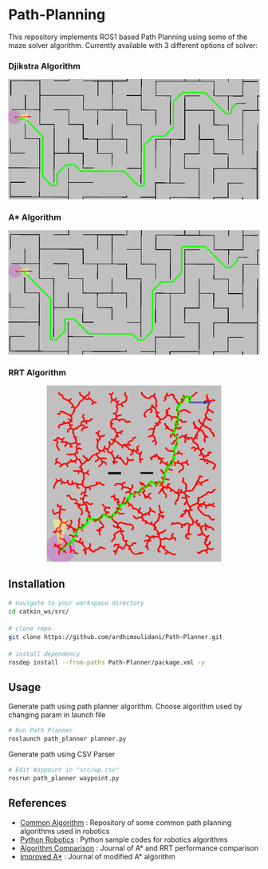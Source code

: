 # Path-Planning
This repository implements ROS1 based Path Planning using some of the maze solver algorithm. 
Currently available with 3 different options of solver: 
### Djikstra Algorithm
<p align="center">
  <img src="img/djikstra.png" width="700" title="Djikstra Algorithm Sample">
</p>

### A* Algorithm
<p align="center">
  <img src="img/astar.png" width="700" title="A* Algorithm Sample">
</p>

### RRT Algorithm
<p align="center">
  <img src="img/rrt.png" width="350" title="RRT Algorithm Sample">
</p>

## Installation
```bash
# navigate to your workspace directory
cd catkin_ws/src/

# clone repo
git clone https://github.com/ardhimaulidani/Path-Planner.git

# install dependency
rosdep install --from-paths Path-Planner/package.xml -y
```

## Usage
Generate path using path planner algorithm.
Choose algorithm used by changing param in launch file
```bash
# Run Path Planner
roslaunch path_planner planner.py
```

Generate path using CSV Parser
```bash
# Edit Waypoint in "src/wp.csv"
rosrun path_planner waypoint.py
```

## References
* [Common Algorithm](https://github.com/zhm-real/PathPlanning) : Repository of some common path planning algorithms used in robotics
* [Python Robotics](https://github.com/AtsushiSakai/PythonRobotics) : Python sample codes for robotics algorithms
* [Algorithm Comparison](https://www.researchgate.net/publication/335188250_A_Comparison_of_A_and_RRT_Algorithms_with_Dynamic_and_Real_Time_Constraint_Scenarios_for_Mobile_Robots) : Journal of A* and RRT performance comparison
* [Improved A*](https://ieeexplore.ieee.org/document/7979125) : Journal of modified A* algorithm
